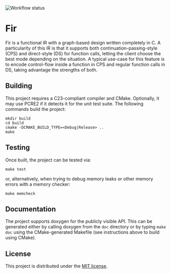 ![Workflow status](https://github.com/madmann91/fir/actions/workflows/build-test-action.yml/badge.svg)

# Fir

Fir is a functional IR with a graph-based design written completely in C. A particularity of this IR
is that it supports both continuation-passing-style (CPS) and direct-style (DS) for function calls,
letting the client choose the best mode depending on the situation. A typical use-case for this
feature is to encode control-flow inside a function in CPS and regular function calls in DS, taking
advantage the strengths of both.

## Building

This project requires a C23-compliant compiler and CMake. Optionally, it may use PCRE2 if it detects
it for the unit test suite. The following commands build the project:

    mkdir build
    cd build
    cmake -DCMAKE_BUILD_TYPE=<Debug|Release> ..
    make

## Testing

Once built, the project can be tested via:

    make test

or, alternatively, when trying to debug memory leaks or other memory errors with a memory checker:

    make memcheck

## Documentation

The project supports doxygen for the publicly visible API. This can be generated either by calling
doxygen from the `doc` directory or by typing `make doc` using the CMake-generated Makefile (see
instructions above to build using CMake).

## License

This project is distributed under the [MIT license](LICENSE.txt).
